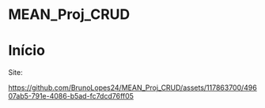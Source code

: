 # MEAN_Proj_CRUD

<h1>Início</h1>

Site:</br>


https://github.com/BrunoLopes24/MEAN_Proj_CRUD/assets/117863700/49607ab5-791e-4086-b5ad-fc7dcd76ff05
